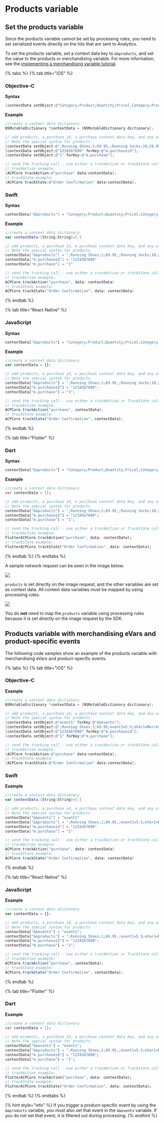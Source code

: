 # Products variable

## Set the products variable

Since the products variable cannot be set by processing rules, you need to set serialized events directly on the hits that are sent to Analytics.

To set the products variable, set a context data key to `&&products`, and set the value to the products or merchandising variable. For more information, see the [implementing a merchandising variable tutorial](https://experienceleague.adobe.com/docs/analytics/components/dimensions/evar-merchandising.html?lang=en).

{% tabs %}
{% tab title="iOS" %}
### Objective-C <a id="example"></a>

**Syntax**

```objectivec
[contextData setObject:@"Category;Product;Quantity;Price[,Category;Product;Quantity;Price]" forKey:@"&&products"];
```

**Example**

```objectivec
//create a context data dictionary
NSMutableDictionary *contextData = [NSMutableDictionary dictionary];

// add products, a purchase id, a purchase context data key, and any other data you want to collect.
// Note the special syntax for products
[contextData setObject:@";Running Shoes;1;69.95,;Running Socks;10;29.99" forKey:@"&&products"];
[contextData setObject:@"1234567890" forKey:@"m.purchaseid"];
[contextData setObject:@"1" forKey:@"m.purchase"];

// send the tracking call - use either a trackAction or trackState call.
// trackAction example:
[ACPCore trackAction:@"purchase" data:contextData];
// trackState example:
[ACPCore trackState:@"Order Confirmation" data:contextData];
```

### Swift

**Syntax**

```swift
contextData["&&products"] = "Category;Product;Quantity;Price[,Category;Product;Quantity;Price]"
```

**Example**

```swift
//create a context data dictionary
var contextData:[String:String]=[:] 

// add products, a purchase id, a purchase context data key, and any other data you want to collect.
// Note the special syntax for products
contextData["&&products"] = ";Running Shoes;1;69.95,;Running Socks;10;29.99"
contextData["m.purchaseid"] = "1234567890"
contextData["m.purchase"] = "1"

// send the tracking call - use either a trackAction or trackState call.
// trackAction example:
ACPCore.trackAction("purchase", data: contextData)
// trackState example:
ACPCore.trackState("Order Confirmation", data: contextData)
```
{% endtab %}

{% tab title="React Native" %}
### JavaScript

**Syntax**

```jsx
contextData["&&products"] = "Category;Product;Quantity;Price[,Category;Product;Quantity;Price]";
```

**Example**

```jsx
//create a context data dictionary
var contextData = {};

// add products, a purchase id, a purchase context data key, and any other data you want to collect.
// Note the special syntax for products
contextData["&&products"] = ";Running Shoes;1;69.95,;Running Socks;10;29.99";
contextData["m.purchaseid"] = "1234567890";
contextData["m.purchase"] = "1";

// send the tracking call - use either a trackAction or TrackState call.
// trackAction example:
ACPCore.trackAction("purchase", contextData);
// trackState example:
ACPCore.trackState("Order Confirmation", contextData);
```
{% endtab %}

{% tab title="Flutter" %}
### Dart

**Syntax**

```dart
contextData["&&products"] = "Category;Product;Quantity;Price[,Category;Product;Quantity;Price]";
```

**Example**

```dart
//create a context data dictionary
var contextData = {};

// add products, a purchase id, a purchase context data key, and any other data you want to collect.
// Note the special syntax for products
contextData["&&products"] = ";Running Shoes;1;69.95,;Running Socks;10;29.99";
contextData["m.purchaseid"] = "1234567890";
contextData["m.purchase"] = "1";

// send the tracking call - use either a trackAction or TrackState call.
// trackAction example:
FlutterACPCore.trackAction("purchase", data: contextData);
// trackState example:
FlutterACPCore.trackState("Order Confirmation", data: contextData);
```
{% endtab %}
{% endtabs %}

A sample network request can be seen in the image below:

![](https://blobscdn.gitbook.com/v0/b/gitbook-28427.appspot.com/o/assets%2F-Lf1Mc1caFdNCK_mBwhe%2F-Lf1N06T8hdv0-r5jPPN%2F-Lf1N9cAUiiQNZvVBMFC%2Fproducts-bloodhound.png?generation=1558039282074316&alt=media)

_`products`_ is set directly on the image request, and the other variables are set as context data. All context data variables must be mapped by using processing rules:

![](../../.gitbook/assets/map-products.png)

You do **not** need to map the `products` variable using processing rules because it is set directly on the image request by the SDK.

## Products variable with merchandising eVars and product-specific events <a id="products-variable-with-merchandising-evars-and-product-specific-events"></a>

The following code samples show an example of the products variable with merchandising eVars and product-specific events.

{% tabs %}
{% tab title="iOS" %}
### Objective-C

**Example**

```objectivec
//create a context data dictionary 
NSMutableDictionary *contextData = [NSMutableDictionary dictionary]; 

// add products, a purchase id, a purchase context data key, and any other data you want to collect. 
// Note the special syntax for products 
[contextData setObject:@"event1" forKey:@"&&events"]; 
[contextData setObject:@";Running Shoes;1;69.95;event1=5.5;eVar1=Merchandising,;Running Socks;10;29.99" forKey:@"&&products"]; 
[contextData setObject:@"1234567890" forKey:@"m.purchaseid"]; 
[contextData setObject:@"1" forKey:@"m.purchase"]; 

// send the tracking call - use either a trackAction or trackState call. 
// trackAction example: 
[ACPCore trackAction:@"purchase" data:contextData]; 
// trackState example: 
[ACPCore trackState:@"Order Confirmation" data:contextData];
```

### Swift

**Example**

```swift
//create a context data dictionary
var contextData:[String:String]=[:] 

// add products, a purchase id, a purchase context data key, and any other data you want to collect.
// Note the special syntax for products
contextData["&&events"] = "event1"
contextData["&&products"] = ";Running Shoes;1;69.95,;event1=5.5;eVar1=Merchandising,;Running Socks;10;29.99"
contextData["m.purchaseid"] = "1234567890"
contextData["m.purchase"] = "1"

// send the tracking call - use either a trackAction or trackState call.
// trackAction example:
ACPCore.trackAction("purchase", data: contextData)
// trackState example:
ACPCore.trackState("Order Confirmation", data: contextData)
```
{% endtab %}

{% tab title="React Native" %}
### JavaScript

**Example**

```jsx
//create a context data dictionary
var contextData = {};

// add products, a purchase id, a purchase context data key, and any other data you want to collect.
// Note the special syntax for products
contextData["&&events"] = "event1";
contextData["&&products"] = ";Running Shoes;1;69.95,;event1=5.5;eVar1=Merchandising,;Running Socks;10;29.99";
contextData["m.purchaseid"] = "1234567890";
contextData["m.purchase"] = "1";

// send the tracking call - use either a trackAction or TrackState call.
// trackAction example:
ACPCore.trackAction("purchase", contextData);
// trackState example:
ACPCore.trackState("Order Confirmation", contextData);
```
{% endtab %}

{% tab title="Flutter" %}
### Dart

**Example**

```dart
//create a context data dictionary
var contextData = {};

// add products, a purchase id, a purchase context data key, and any other data you want to collect.
// Note the special syntax for products
contextData["&&events"] = "event1";
contextData["&&products"] = ";Running Shoes;1;69.95,;event1=5.5;eVar1=Merchandising,;Running Socks;10;29.99";
contextData["m.purchaseid"] = "1234567890";
contextData["m.purchase"] = "1";

// send the tracking call - use either a trackAction or TrackState call.
// trackAction example:
FlutterACPCore.trackAction("purchase", data: contextData);
// trackState example:
FlutterACPCore.trackState("Order Confirmation", data: contextData);
```
{% endtab %}
{% endtabs %}

{% hint style="info" %}
If you trigger a product-specific event by using the `&&products` variable, you must also set that event in the `&&events` variable. If you do not set that event, it is filtered out during processing.
{% endhint %}

